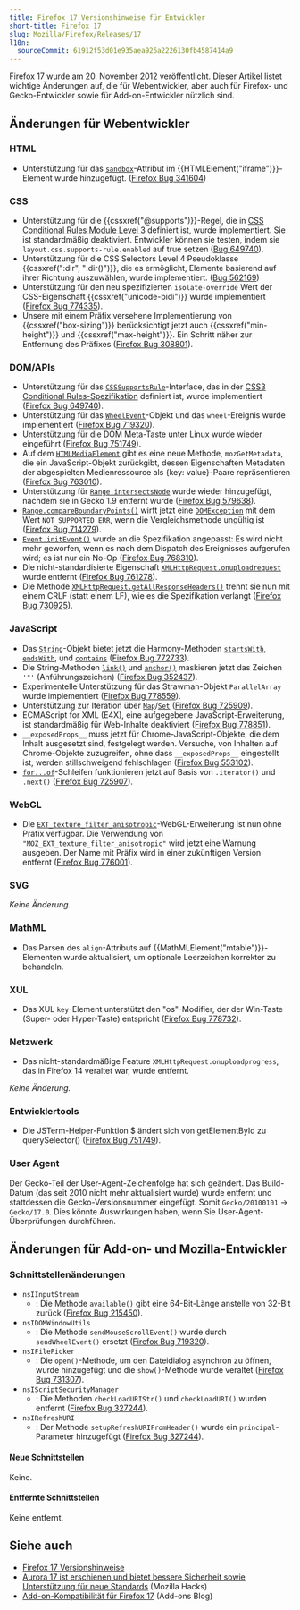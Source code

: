 ```yaml
---
title: Firefox 17 Versionshinweise für Entwickler
short-title: Firefox 17
slug: Mozilla/Firefox/Releases/17
l10n:
  sourceCommit: 61912f53d01e935aea926a2226130fb4587414a9
---
```


Firefox 17 wurde am 20. November 2012 veröffentlicht. Dieser Artikel listet wichtige Änderungen auf, die für Webentwickler, aber auch für Firefox- und Gecko-Entwickler sowie für Add-on-Entwickler nützlich sind.

## Änderungen für Webentwickler

### HTML

- Unterstützung für das [`sandbox`](/de/docs/Web/HTML/Reference/Elements/iframe#sandbox)-Attribut im {{HTMLElement("iframe")}}-Element wurde hinzugefügt. ([Firefox Bug 341604](https://bugzil.la/341604))

### CSS

- Unterstützung für die {{cssxref("@supports")}}-Regel, die in [CSS Conditional Rules Module Level 3](https://drafts.csswg.org/css-conditional-3/) definiert ist, wurde implementiert. Sie ist standardmäßig deaktiviert. Entwickler können sie testen, indem sie `layout.css.supports-rule.enabled` auf true setzen ([Bug 649740](https://bugzil.la/649740)).
- Unterstützung für die CSS Selectors Level 4 Pseudoklasse {{cssxref(":dir", ":dir()")}}, die es ermöglicht, Elemente basierend auf ihrer Richtung auszuwählen, wurde implementiert. ([Bug 562169](https://bugzil.la/562169))
- Unterstützung für den neu spezifizierten `isolate-override` Wert der CSS-Eigenschaft {{cssxref("unicode-bidi")}} wurde implementiert ([Firefox Bug 774335](https://bugzil.la/774335)).
- Unsere mit einem Präfix versehene Implementierung von {{cssxref("box-sizing")}} berücksichtigt jetzt auch {{cssxref("min-height")}} und {{cssxref("max-height")}}. Ein Schritt näher zur Entfernung des Präfixes ([Firefox Bug 308801](https://bugzil.la/308801)).

### DOM/APIs

- Unterstützung für das [`CSSSupportsRule`](/de/docs/Web/API/CSSSupportsRule)-Interface, das in der [CSS3 Conditional Rules-Spezifikation](https://drafts.csswg.org/css-conditional-3/) definiert ist, wurde implementiert ([Firefox Bug 649740](https://bugzil.la/649740)).
- Unterstützung für das [`WheelEvent`](/de/docs/Web/API/WheelEvent)-Objekt und das `wheel`-Ereignis wurde implementiert ([Firefox Bug 719320](https://bugzil.la/719320)).
- Unterstützung für die DOM Meta-Taste unter Linux wurde wieder eingeführt ([Firefox Bug 751749](https://bugzil.la/751749)).
- Auf dem [`HTMLMediaElement`](/de/docs/Web/API/HTMLMediaElement) gibt es eine neue Methode, `mozGetMetadata`, die ein JavaScript-Objekt zurückgibt, dessen Eigenschaften Metadaten der abgespielten Medienressource als {key: value}-Paare repräsentieren ([Firefox Bug 763010](https://bugzil.la/763010)).
- Unterstützung für [`Range.intersectsNode`](/de/docs/Web/API/Range/intersectsNode) wurde wieder hinzugefügt, nachdem sie in Gecko 1.9 entfernt wurde ([Firefox Bug 579638](https://bugzil.la/579638)).
- [`Range.compareBoundaryPoints()`](/de/docs/Web/API/Range/compareBoundaryPoints) wirft jetzt eine [`DOMException`](/de/docs/Web/API/DOMException) mit dem Wert `NOT_SUPPORTED_ERR`, wenn die Vergleichsmethode ungültig ist ([Firefox Bug 714279](https://bugzil.la/714279)).
- [`Event.initEvent()`](/de/docs/Web/API/Event/initEvent) wurde an die Spezifikation angepasst: Es wird nicht mehr geworfen, wenn es nach dem Dispatch des Ereignisses aufgerufen wird; es ist nur ein No-Op ([Firefox Bug 768310](https://bugzil.la/768310)).
- Die nicht-standardisierte Eigenschaft [`XMLHttpRequest.onuploadrequest`](/de/docs/Web/API/XMLHttpRequest) wurde entfernt ([Firefox Bug 761278](https://bugzil.la/761278)).
- Die Methode [`XMLHttpRequest.getAllResponseHeaders()`](/de/docs/Web/API/XMLHttpRequest/getAllResponseHeaders) trennt sie nun mit einem CRLF (statt einem LF), wie es die Spezifikation verlangt ([Firefox Bug 730925](https://bugzil.la/730925)).

### JavaScript

- Das [`String`](/de/docs/Web/JavaScript/Reference/Global_Objects/String)-Objekt bietet jetzt die Harmony-Methoden [`startsWith`](/de/docs/Web/JavaScript/Reference/Global_Objects/String/startsWith), [`endsWith`](/de/docs/Web/JavaScript/Reference/Global_Objects/String/endsWith), und [`contains`](/de/docs/Web/JavaScript/Reference/Global_Objects/String/includes) ([Firefox Bug 772733](https://bugzil.la/772733)).
- Die String-Methoden [`link()`](/de/docs/Web/JavaScript/Reference/Global_Objects/String/link) und [`anchor()`](/de/docs/Web/JavaScript/Reference/Global_Objects/String/anchor) maskieren jetzt das Zeichen `'"'` (Anführungszeichen) ([Firefox Bug 352437](https://bugzil.la/352437)).
- Experimentelle Unterstützung für das Strawman-Objekt `ParallelArray` wurde implementiert ([Firefox Bug 778559](https://bugzil.la/778559)).
- Unterstützung zur Iteration über [`Map`](/de/docs/Web/JavaScript/Reference/Global_Objects/Map)/[`Set`](/de/docs/Web/JavaScript/Reference/Global_Objects/Set) ([Firefox Bug 725909](https://bugzil.la/725909)).
- ECMAScript for XML (E4X), eine aufgegebene JavaScript-Erweiterung, ist standardmäßig für Web-Inhalte deaktiviert ([Firefox Bug 778851](https://bugzil.la/778851)).
- `__exposedProps__` muss jetzt für Chrome-JavaScript-Objekte, die dem Inhalt ausgesetzt sind, festgelegt werden. Versuche, von Inhalten auf Chrome-Objekte zuzugreifen, ohne dass `__exposedProps__` eingestellt ist, werden stillschweigend fehlschlagen ([Firefox Bug 553102](https://bugzil.la/553102)).
- [`for...of`](/de/docs/Web/JavaScript/Reference/Statements/for...of)-Schleifen funktionieren jetzt auf Basis von `.iterator()` und `.next()` ([Firefox Bug 725907](https://bugzil.la/725907)).

### WebGL

- Die [`EXT_texture_filter_anisotropic`](/de/docs/Web/API/EXT_texture_filter_anisotropic)-WebGL-Erweiterung ist nun ohne Präfix verfügbar. Die Verwendung von `"MOZ_EXT_texture_filter_anisotropic"` wird jetzt eine Warnung ausgeben. Der Name mit Präfix wird in einer zukünftigen Version entfernt ([Firefox Bug 776001](https://bugzil.la/776001)).

### SVG

_Keine Änderung._

### MathML

- Das Parsen des `align`-Attributs auf {{MathMLElement("mtable")}}-Elementen wurde aktualisiert, um optionale Leerzeichen korrekter zu behandeln.

### XUL

- Das XUL `key`-Element unterstützt den "os"-Modifier, der der Win-Taste (Super- oder Hyper-Taste) entspricht ([Firefox Bug 778732](https://bugzil.la/778732)).

### Netzwerk

- Das nicht-standardmäßige Feature `XMLHttpRequest.onuploadprogress`, das in Firefox 14 veraltet war, wurde entfernt.

_Keine Änderung._

### Entwicklertools

- Die JSTerm-Helper-Funktion $ ändert sich von getElementById zu querySelector() ([Firefox Bug 751749](https://bugzil.la/751749)).

### User Agent

Der Gecko-Teil der User-Agent-Zeichenfolge hat sich geändert. Das Build-Datum (das seit 2010 nicht mehr aktualisiert wurde) wurde entfernt und stattdessen die Gecko-Versionsnummer eingefügt. Somit `Gecko/20100101` -> `Gecko/17.0`. Dies könnte Auswirkungen haben, wenn Sie User-Agent-Überprüfungen durchführen.

## Änderungen für Add-on- und Mozilla-Entwickler

### Schnittstellenänderungen

- `nsIInputStream`
  - : Die Methode `available()` gibt eine 64-Bit-Länge anstelle von 32-Bit zurück ([Firefox Bug 215450](https://bugzil.la/215450)).
- `nsIDOMWindowUtils`
  - : Die Methode `sendMouseScrollEvent()` wurde durch `sendWheelEvent()` ersetzt ([Firefox Bug 719320](https://bugzil.la/719320)).
- `nsIFilePicker`
  - : Die `open()`-Methode, um den Dateidialog asynchron zu öffnen, wurde hinzugefügt und die `show()`-Methode wurde veraltet ([Firefox Bug 731307](https://bugzil.la/731307)).
- `nsIScriptSecurityManager`
  - : Die Methoden `checkLoadURIStr()` und `checkLoadURI()` wurden entfernt ([Firefox Bug 327244](https://bugzil.la/327244)).
- `nsIRefreshURI`
  - : Der Methode `setupRefreshURIFromHeader()` wurde ein `principal`-Parameter hinzugefügt ([Firefox Bug 327244](https://bugzil.la/327244)).

#### Neue Schnittstellen

Keine.

#### Entfernte Schnittstellen

Keine entfernt.

## Siehe auch

- [Firefox 17 Versionshinweise](https://website-archive.mozilla.org/www.mozilla.org/firefox_releasenotes/en-us/firefox/17.0/releasenotes/)
- [Aurora 17 ist erschienen und bietet bessere Sicherheit sowie Unterstützung für neue Standards](https://hacks.mozilla.org/2012/08/aurora-17-is-out/) (Mozilla Hacks)
- [Add-on-Kompatibilität für Firefox 17](https://blog.mozilla.org/addons/2012/11/08/compatibility-for-firefox-17/) (Add-ons Blog)
